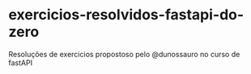 # exercicios-resolvidos-fastapi-do-zero
Resoluções de exercicios propostoso pelo @dunossauro no curso de fastAPI
